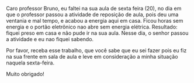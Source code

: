 Caro professor Bruno, eu faltei na sua aula de sexta feira (20), no dia em que o professor passou a atividade de reposição de aula,
pois deu uma ventania e mal tempo, e acabou a energia aqui em casa. Ficou horas sem energia e o portão eletrônico nao abre sem energia elétrica.
Resultado: fiquei preso em casa e não pude ir na sua aula. Nesse dia, o senhor passou a atividade e eu nao fiquei sabendo.

Por favor, receba esse trabalho, que você sabe que eu sei fazer pois eu fiz na sua frente em sala de aula e leve em consideração a minha situação naquela sexta-feira.

Muito obrigado!

